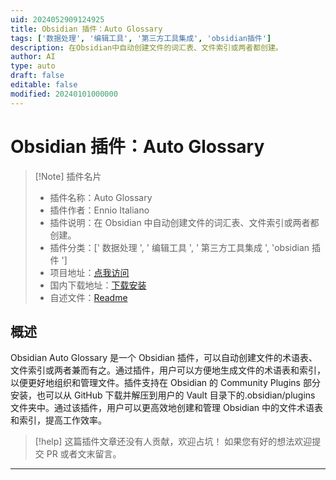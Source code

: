 ```yaml
---
uid: 2024052909124925
title: Obsidian 插件：Auto Glossary
tags: ['数据处理', '编辑工具', '第三方工具集成', 'obsidian插件']
description: 在Obsidian中自动创建文件的词汇表、文件索引或两者都创建。
author: AI
type: auto
draft: false
editable: false
modified: 20240101000000
---
```


# Obsidian 插件：Auto Glossary

> [!Note] 插件名片
> - 插件名称：Auto Glossary
> - 插件作者：Ennio Italiano
> - 插件说明：在 Obsidian 中自动创建文件的词汇表、文件索引或两者都创建。
> - 插件分类：[' 数据处理 ', ' 编辑工具 ', ' 第三方工具集成 ', 'obsidian 插件 ']
> - 项目地址：[点我访问](https://github.com/ennioitaliano/obsidian-auto-glossary)
> - 国内下载地址：[下载安装](https://pkmer.cn/products/plugin/pluginMarket/?auto-glossary)
> - 自述文件：[Readme](https://ghproxy.net/https://raw.githubusercontent.com/ennioitaliano/obsidian-auto-glossary/master/README.md)

## 概述

Obsidian Auto Glossary 是一个 Obsidian 插件，可以自动创建文件的术语表、文件索引或两者兼而有之。通过插件，用户可以方便地生成文件的术语表和索引，以便更好地组织和管理文件。插件支持在 Obsidian 的 Community Plugins 部分安装，也可以从 GitHub 下载并解压到用户的 Vault 目录下的.obsidian/plugins 文件夹中。通过该插件，用户可以更高效地创建和管理 Obsidian 中的文件术语表和索引，提高工作效率。

> [!help]
> 这篇插件文章还没有人贡献，欢迎占坑！
> 如果您有好的想法欢迎提交 PR 或者文末留言。

---



